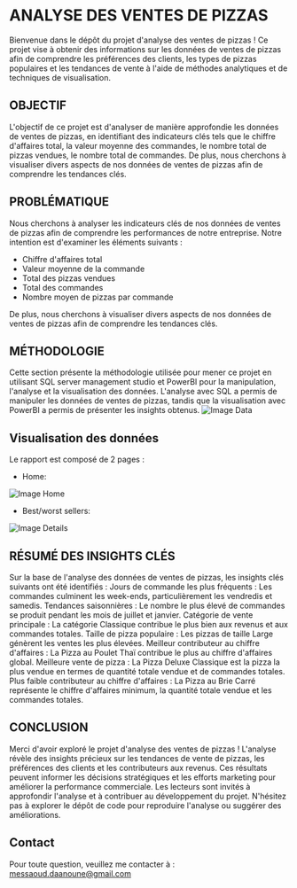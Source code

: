 # ANALYSE DES VENTES DE PIZZAS

Bienvenue dans le dépôt du projet d'analyse des ventes de pizzas ! Ce projet vise à obtenir des informations sur les données de ventes de pizzas afin de comprendre les préférences des clients, les types de pizzas populaires et les tendances de vente à l'aide de méthodes analytiques et de techniques de visualisation.

## OBJECTIF

L'objectif de ce projet est d'analyser de manière approfondie les données de ventes de pizzas, en identifiant des indicateurs clés tels que le chiffre d'affaires total, la valeur moyenne des commandes, le nombre total de pizzas vendues, le nombre total de commandes. De plus, nous cherchons à visualiser divers aspects de nos données de ventes de pizzas afin de comprendre les tendances clés.

## PROBLÉMATIQUE

Nous cherchons à analyser les indicateurs clés de nos données de ventes de pizzas afin de comprendre les performances de notre entreprise. Notre intention est d'examiner les éléments suivants :
- Chiffre d'affaires total
- Valeur moyenne de la commande
- Total des pizzas vendues
- Total des commandes
- Nombre moyen de pizzas par commande

De plus, nous cherchons à visualiser divers aspects de nos données de ventes de pizzas afin de comprendre les tendances clés.

## MÉTHODOLOGIE

Cette section présente la méthodologie utilisée pour mener ce projet en utilisant SQL server management studio et PowerBI pour la manipulation, l'analyse et la visualisation des données. L'analyse avec SQL a permis de manipuler les données de ventes de pizzas, tandis que la visualisation avec PowerBI a permis de présenter les insights obtenus.
![Image Data](Images/schema.png)


## Visualisation des données
Le rapport est composé de 2 pages :
* Home:

![Image Home](Images/Home.PNG)

* Best/worst sellers:

![Image Details](Images/best_worst_sellers.PNG)


## RÉSUMÉ DES INSIGHTS CLÉS

Sur la base de l'analyse des données de ventes de pizzas, les insights clés suivants ont été identifiés :
Jours de commande les plus fréquents : Les commandes culminent les week-ends, particulièrement les vendredis et samedis.
Tendances saisonnières : Le nombre le plus élevé de commandes se produit pendant les mois de juillet et janvier.
Catégorie de vente principale : La catégorie Classique contribue le plus bien aux revenus et aux commandes totales.
Taille de pizza populaire : Les pizzas de taille Large génèrent les ventes les plus élevées.
Meilleur contributeur au chiffre d'affaires : La Pizza au Poulet Thaï contribue le plus au chiffre d'affaires global.
Meilleure vente de pizza : La Pizza Deluxe Classique est la pizza la plus vendue en termes de quantité totale vendue et de commandes totales.
Plus faible contributeur au chiffre d'affaires : La Pizza au Brie Carré représente le chiffre d'affaires minimum, la quantité totale vendue et les commandes totales.

## CONCLUSION

Merci d'avoir exploré le projet d'analyse des ventes de pizzas ! L'analyse révèle des insights précieux sur les tendances de vente de pizzas, les préférences des clients et les contributeurs aux revenus. Ces résultats peuvent informer les décisions stratégiques et les efforts marketing pour améliorer la performance commerciale. Les lecteurs sont invités à approfondir l'analyse et à contribuer au développement du projet. N'hésitez pas à explorer le dépôt de code pour reproduire l'analyse ou suggérer des améliorations.

## Contact

Pour toute question, veuillez me contacter à : messaoud.daanoune@gmail.com

